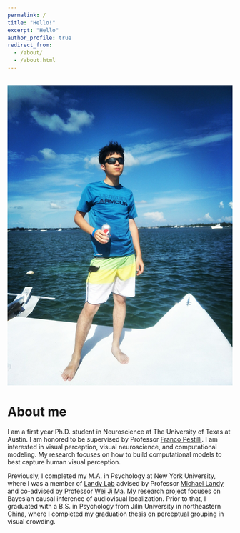 ```yaml
---
permalink: /
title: "Hello!"
excerpt: "Hello"
author_profile: true
redirect_from: 
  - /about/
  - /about.html
---
```


<br/><img src='/images/zhen.jpg'>


About me
======
I am a first year Ph.D. student in Neuroscience at The University of Texas at Austin. I am honored to be supervised by Professor [Franco Pestilli](https://liberalarts.utexas.edu/psychology/faculty/fp4834). I am interested in visual perception, visual neuroscience, and computational modeling. My research focuses on how to build computational models to best capture human visual perception.

Previously, I completed my M.A. in Psychology at New York University, where I was a member of [Landy Lab](http://wp.nyu.edu/landylab) advised by Professor [Michael Landy](https://as.nyu.edu/faculty/michael-s-landy.html) and co-advised by Professor [Wei Ji Ma](https://as.nyu.edu/faculty/weiji-ma.html). My research project focuses on Bayesian causal inference of audiovisual localization. Prior to that, I graduated with a B.S. in Psychology from Jilin University in northeastern China, where I completed my graduation thesis on perceptual grouping in visual crowding.
